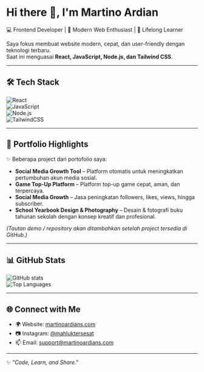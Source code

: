# Hi there 👋, I'm Martino Ardian  

💻 Frontend Developer | 🚀 Modern Web Enthusiast | 🌱 Lifelong Learner  

Saya fokus membuat website modern, cepat, dan user-friendly dengan teknologi terbaru.  
Saat ini menguasai **React, JavaScript, Node.js, dan Tailwind CSS**.

---

## 🛠 Tech Stack  
![React](https://img.shields.io/badge/Frontend-React-blue?logo=react)  
![JavaScript](https://img.shields.io/badge/Code-JavaScript-yellow?logo=javascript)  
![Node.js](https://img.shields.io/badge/Backend-Node.js-green?logo=node.js)  
![TailwindCSS](https://img.shields.io/badge/Styling-TailwindCSS-teal?logo=tailwind-css)  

---

## 📌 Portfolio Highlights  
✨ Beberapa project dari portofolio saya:  

- **Social Media Growth Tool** – Platform otomatis untuk meningkatkan pertumbuhan akun media sosial.  
- **Game Top-Up Platform** – Platform top-up game cepat, aman, dan terpercaya.  
- **Social Media Growth** – Jasa peningkatan followers, likes, views, hingga subscriber.  
- **School Yearbook Design & Photography** – Desain & fotografi buku tahunan sekolah dengan konsep kreatif dan profesional.  

*(Tautan demo / repository akan ditambahkan setelah project tersedia di GitHub.)*

---

## 📊 GitHub Stats  
![GitHub stats](https://github-readme-stats.vercel.app/api?username=martinoardian&show_icons=true&theme=tokyonight)  
![Top Languages](https://github-readme-stats.vercel.app/api/top-langs/?username=martinoardian&layout=compact&theme=tokyonight)  

---

## 🌐 Connect with Me  
- 🌍 Website: [martinoardians.com](https://martinoardians.com)  
- 📷 Instagram: [@mahluktersesat](https://www.instagram.com/mahluktersesat/)  
- 📫 Email: support@martinoardians.com  

---

✨ *"Code, Learn, and Share."*  
